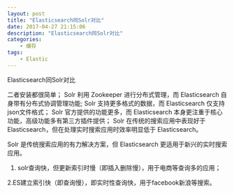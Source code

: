 ```yaml
---
layout: post
title: "Elasticsearch同Solr对比"
date: 2017-04-27 21:15:06 
description: "Elasticsearch同Solr对比"
categories: 
    - 缓存
tags:
    - Elastic
---
```


Elasticsearch同Solr对比

<!--more-->


二者安装都很简单；
    Solr 利用 Zookeeper 进行分布式管理，而 Elasticsearch 自身带有分布式协调管理功能;
    Solr 支持更多格式的数据，而 Elasticsearch 仅支持json文件格式；
    Solr 官方提供的功能更多，而 Elasticsearch 本身更注重于核心功能，高级功能多有第三方插件提供；
    Solr 在传统的搜索应用中表现好于 Elasticsearch，但在处理实时搜索应用时效率明显低于 Elasticsearch。

Solr 是传统搜索应用的有力解决方案，但 Elasticsearch 更适用于新兴的实时搜索应用。

1. solr查询快，但更新索引时慢（即插入删除慢），用于电商等查询多的应用；

2.ES建立索引快（即查询慢），即实时性查询快，用于facebook新浪等搜索。




